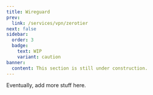 ```yaml
---
title: Wireguard
prev:
  link: /services/vpn/zerotier
next: false
sidebar:
  order: 3
  badge:
    text: WIP
    variant: caution
banner:
  content: This section is still under construction. 
---
```

Eventually, add more stuff here. 
